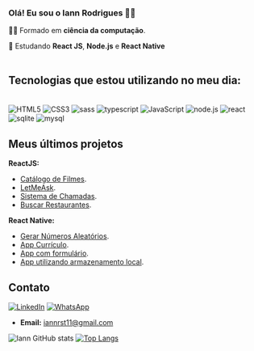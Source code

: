 
### Olá! Eu sou o Iann Rodrigues 🙋‍♂️
🧑‍🎓 Formado em **ciência da computação**.

🌱 Estudando **React JS**, **Node.js** e **React Native**
<br/>
<br/>
## Tecnologias que estou utilizando no meu dia:

<div style="display: inline-block;"><br/>
  <img align="center" alt="HTML5" src="https://img.shields.io/badge/HTML5-E34F26?style=for-the-badge&logo=html5&logoColor=white"/>

  <img align="center" alt="CSS3" src="https://img.shields.io/badge/CSS3-1572B6?style=for-the-badge&logo=css3&logoColor=white"/>

  <img align="center" alt="sass" src="https://img.shields.io/badge/Sass-CC6699?style=for-the-badge&logo=sass&logoColor=white"/>
  
  <img align="center" alt="typescript" src="https://img.shields.io/badge/TypeScript-007ACC?style=for-the-badge&logo=typescript&logoColor=white"/>

  <img align="center" alt="JavaScript" src="https://img.shields.io/badge/JavaScript-323330?style=for-the-badge&logo=javascript&logoColor=F7DF1E"/>

  <img align="center" alt="node.js" src="https://img.shields.io/badge/Node.js-43853D?style=for-the-badge&logo=node.js&logoColor=white"/>

  <img align="center" alt="react" src="https://img.shields.io/badge/React-20232A?style=for-the-badge&logo=react&logoColor=61DAFB"/>

  <img align="center" alt="sqlite" src="https://img.shields.io/badge/SQLite-07405E?style=for-the-badge&logo=sqlite&logoColor=white"/>

  <img align="center" alt="mysql" src="https://img.shields.io/badge/MySQL-00000F?style=for-the-badge&logo=mysql&logoColor=white"/>
  

</div><br/>

## Meus últimos projetos

**ReactJS:**
- [Catálogo de Filmes](https://github.com/Iann-rst/Catalogo_Filmes).
- [LetMeAsk](https://github.com/Iann-rst/Letmeask).
- [Sistema de Chamadas](https://github.com/Iann-rst/Sistema-de-chamadas).
- [Buscar Restaurantes](https://github.com/Iann-rst/Busca-Restaurantes).


**React Native:**
- [Gerar Números Aleatórios](https://github.com/Iann-rst/Numeros_Aleatorios).
- [App Currículo](https://github.com/Iann-rst/App_Curriculo).
- [App com formulário](https://github.com/Iann-rst/formapp).
- [App utilizando armazenamento local](https://github.com/Iann-rst/appLocalStorage).



## Contato
[![LinkedIn](https://img.shields.io/badge/LinkedIn-0077B5?style=for-the-badge&logo=linkedin&logoColor=white)](https://www.linkedin.com/in/iann-rodrigues-b71b9220a/)
[![WhatsApp](https://img.shields.io/badge/WhatsApp-25D366?style=for-the-badge&logo=whatsapp&logoColor=white)](https://wa.me/5577999138868)
* **Email:** iannrst11@gmail.com

![Iann GitHub stats](https://github-readme-stats.vercel.app/api?username=Iann-rst&show_icons=true&theme=chartreuse-dark )
[![Top Langs](https://github-readme-stats.vercel.app/api/top-langs/?username=Iann-rst&layout=compact&theme=chartreuse-dark)](https://github.com/anuraghazra/github-readme-stats )

